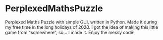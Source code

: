 # PerplexedMathsPuzzle
Perplexed Maths Puzzle with simple GUI, written in Python.
Made it during my free time in the long holidays of 2020.
I got the idea of making this little game from "somewhere", so... I made it.
Enjoy the messy code!
